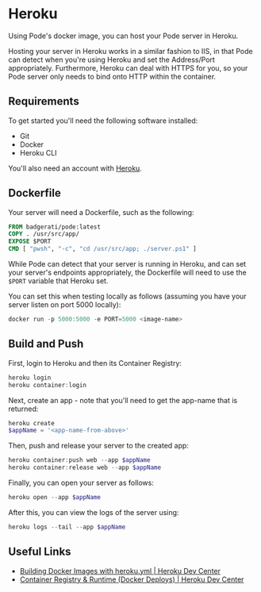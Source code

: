 # Heroku

Using Pode's docker image, you can host your Pode server in Heroku.

Hosting your server in Heroku works in a similar fashion to IIS, in that Pode can detect when you're using Heroku and set the Address/Port appropriately. Furthermore, Heroku can deal with HTTPS for you, so your Pode server only needs to bind onto HTTP within the container.

## Requirements

To get started you'll need the following software installed:

* Git
* Docker
* Heroku CLI

You'll also need an account with [Heroku](https://heroku.com/).

## Dockerfile

Your server will need a Dockerfile, such as the following:

```dockerfile
FROM badgerati/pode:latest
COPY . /usr/src/app/
EXPOSE $PORT
CMD [ "pwsh", "-c", "cd /usr/src/app; ./server.ps1" ]
```

While Pode can detect that your server is running in Heroku, and can set your server's endpoints appropriately, the Dockerfile will need to use the `$PORT` variable that Heroku set.

You can set this when testing locally as follows (assuming you have your server listen on port 5000 locally):

```powershell
docker run -p 5000:5000 -e PORT=5000 <image-name>
```

## Build and Push

First, login to Heroku and then its Container Registry:

```powershell
heroku login
heroku container:login
```

Next, create an app - note that you'll need to get the app-name that is returned:

```powershell
heroku create
$appName = '<app-name-from-above>'
```

Then, push and release your server to the created app:

```powershell
heroku container:push web --app $appName
heroku container:release web --app $appName
```

Finally, you can open your server as follows:

```powershell
heroku open --app $appName
```

After this, you can view the logs of the server using:

```powershell
heroku logs --tail --app $appName
```

## Useful Links

* [Building Docker Images with heroku.yml \| Heroku Dev Center](https://devcenter.heroku.com/articles/build-docker-images-heroku-yml)
* [Container Registry & Runtime (Docker Deploys) \| Heroku Dev Center](https://devcenter.heroku.com/articles/container-registry-and-runtime)
